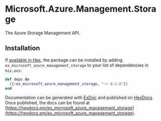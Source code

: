 # Microsoft.Azure.Management.Storage

The Azure Storage Management API.

## Installation

If [available in Hex](https://hex.pm/docs/publish), the package can be installed
by adding `ex_microsoft_azure_management_storage` to your list of dependencies in `mix.exs`:

```elixir
def deps do
  [{:ex_microsoft_azure_management_storage, "~> 0.1.0"}]
end
```

Documentation can be generated with [ExDoc](https://github.com/elixir-lang/ex_doc)
and published on [HexDocs](https://hexdocs.pm). Once published, the docs can
be found at [https://hexdocs.pm/ex_microsoft_azure_management_storage](https://hexdocs.pm/ex_microsoft_azure_management_storage).
